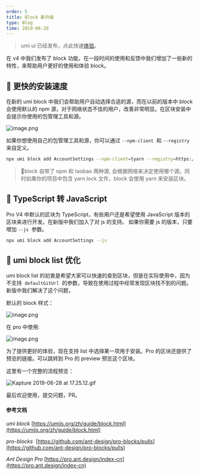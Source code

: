 ```yaml
---
order: 5
title: Block 新升级
type: Blog
time: 2019-06-28
---
```


> umi ui 已经发布，点此快速[体验](https://umijs.org/zh/guide/umi-ui.html)。

在 v4 中我们发布了 block 功能，在一段时间的使用和反馈中我们增加了一些新的特性，来帮助用户更好的使用和体验 block。

## 🚀 更快的安装速度

在新的 umi block 中我们会帮助用户自动选择合适的源，而在以前的版本中 block 会使用默认的 npm 源，对于网络状态不佳的用户，改善非常明显。在区块安装中会提示你使用的包管理工具和源。

![image.png](https://gw.alipayobjects.com/zos/antfincdn/bIMTQS7Enp/1561711640885-9978d8b0-bd9b-4ca8-936d-8295c93aaf6e.png)

如果你想使用自己的包管理工具和源，你可以通过 `--npm-client`  和 `--registry`  来自定义。

```bash
npx umi block add AccountSettings --npm-client=tyarn --registry=https://registry.npm.taobao.org
```

> 🌟block 自带了 npm 和 taobao 两种源, 会根据网络来决定使用哪个源。同时如果你的项目中包含 yarn.lock 文件，block 会使用 yarn 来安装区块。

## 🌟 TypeScript 转 JavaScript

Pro V4 中默认的区块为 TypeScript，有些用户还是希望使用 JavaScript 版本的区块来进行开发。在新版中我们加入了对 js 的支持。 如果你需要 js 的版本，只要增加 `--js`  参数。

```bash
npx umi block add AccountSettings --js
```

## 💄 umi block list 优化

umi block list 的初衷是希望大家可以快速的查到区块，但是在实际使用中，因为不支持  `defaultGitUrl`  的参数，导致在使用过程中经常发现区块找不到的问题。新版中我们解决了这个问题，

默认的 block 样式：

![image.png](https://gw.alipayobjects.com/zos/antfincdn/NtVIEG5%26Dl/1561713171094-78254575-b36c-4fab-b56a-f969984d4891.png)

在 pro 中使用:

![image.png](https://gw.alipayobjects.com/zos/antfincdn/x4QZO%24Ubyh/1561713223131-f7111829-e270-4569-b5ac-8e8585581b96.png)

为了提供更好的体验，现在支持 list 中选择某一项用于安装。Pro 的区块还提供了预览的链接。可以跳转到 Pro 的 preview 预览这个区块。

这里有一个完整的流程预览：

![Kapture 2019-06-28 at 17.25.12.gif](https://gw.alipayobjects.com/zos/antfincdn/l77kvH708D/Kapture%2525202019-06-28%252520at%25252017.25.12.gif)

最后欢迎使用，提交问题，PR。

#### 参考文档

_umi block_ [https://umijs.org/zh/guide/block.html](https://umijs.org/zh/guide/block.html)

*pro-blocks*  [https://github.com/ant-design/pro-blocks/pulls](https://github.com/ant-design/pro-blocks/pulls)

_Ant Design Pro_ [https://pro.ant.design/index-cn](https://pro.ant.design/index-cn)
